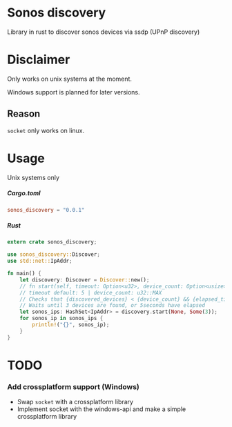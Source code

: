 # Sonos discovery
Library in rust to discover sonos devices via ssdp (UPnP discovery)

# Disclaimer
Only works on unix systems at the moment.

Windows support is planned for later versions.

## Reason
`socket` only works on linux.

# Usage
Unix systems only

##### Cargo.toml
```toml
sonos_discovery = "0.0.1"
```

##### Rust
```rust
extern crate sonos_discovery;

use sonos_discovery::Discover;
use std::net::IpAddr;

fn main() {
    let discovery: Discover = Discover::new();
    // fn start(self, timeout: Option<u32>, device_count: Option<usize>)
    // timeout default: 5 | device_count: u32::MAX
    // Checks that {discovered_devices} < {device_count} && {elapsed_time} < {timeout}
    // Waits until 3 devices are found, or 5seconds have elapsed
    let sonos_ips: HashSet<IpAddr> = discovery.start(None, Some(3));
    for sonos_ip in sonos_ips {
        println!("{}", sonos_ip);
    }
}
```

# TODO
### Add crossplatform support (Windows)
- Swap `socket` with a crossplatform library
- Implement socket with the windows-api and make a simple crossplatform library
